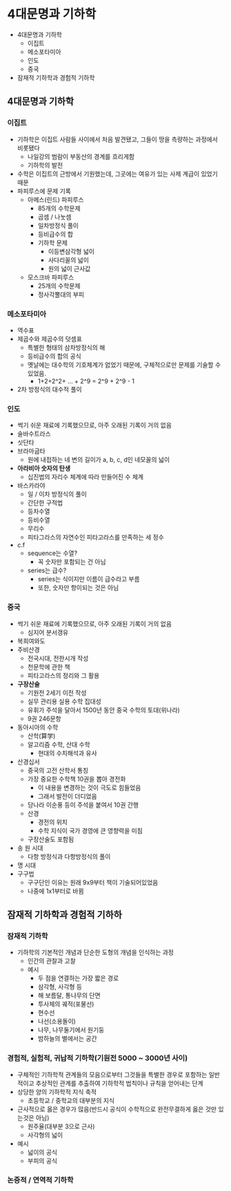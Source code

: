 # 4대문명과 기하학

- 4대문명과 기하학
  - 이집트
  - 메소포타미아
  - 인도
  - 중국
- 잠재적 기하학과 경험적 기하학

## 4대문명과 기하학

### 이집트

- 기하학은 이집트 사람들 사이에서 처음 발견됐고, 그들이 땅을 측량하는 과정에서 비롯됐다
  - 나일강의 범람이 부동산의 경계를 흐리게함
  - 기하학의 발전
- 수학은 이집트의 근방에서 기원했는데, 그곳에는 여유가 있는 사제 계급이 있었기 때문
- 파피루스에 문제 기록
  - 아메스(린드) 파피루스
    - 85개의 수학문제
    - 곱셈 / 나눗셈
    - 일차방정식 풀이
    - 등비급수의 합
    - 기하학 문제
      - 이등변삼각형 넓이
      - 사다리꼴의 넓이
      - 원의 넓이 근사값
  - 모스크바 파피루스
    - 25개의 수학문제
    - 정사각뿔대의 부피

### 메소포타미아

- 역수표
- 제곱수와 제곱수의 덧셈표
  - 특별한 형태의 삼차방정식의 해
  - 등비급수의 합의 공식
  - 옛날에는 대수학의 기호체계가 엀었기 때문에, 구체적으로만 문제를 기술할 수 있었음.
    - 1+2+2^2+ ... + 2^9 = 2^9 + 2^9 - 1
- 2차 방정식의 대수적 풀이

### 인도

- 썩기 쉬운 재료에 기록했으므로, 아주 오래된 기록이 거의 없음
- 술바수트라스
- 싯단타
- 브라마굽타
  - 원에 내접하는 네 변의 길이가 a, b, c, d인 네모꼴의 넓이
- **아라비아 숫자의 탄생**
  - 십진법의 자리수 체계에 따라 만들어진 수 체계
- 바스카라야
  - 일 / 이차 방정식의 풀이
  - 간단한 구적법
  - 등차수열
  - 등비수열
  - 무리수
  - 피타그라스의 자연수인 피타고라스를 만족하는 세 정수
- c.f
  - sequence는 수열?
    - 꼭 숫자만 포함되는 건 아님
  - series는 급수?
    - series는 식이지만 이름이 급수라고 부름
    - 또한, 숫자만 항이되는 것은 아님

### 중국

- 썩기 쉬운 재료에 기록했으므로, 아주 오래된 기록이 거의 없음
  - 심지어 분서갱유
- 복희여와도
- 주비산경
  - 전국시대, 전한시개 작성
  - 천문학에 관한 책
  - 피타고라스의 정리와 그 활용
- **구장산술**
  - 기원전 2세기 이전 작성
  - 실무 관리용 실용 수학 집대성
  - 유휘가 주석을 달아서 1500년 동안 중국 수학의 토대(위나라)
  - 9권 246문항
- 동아시아의 수학
  - 산학(算学)
  - 알고리즘 수학, 산대 수학
    - 현대의 수치해석과 유사
- 산경십서
  - 중국의 고전 산학서 통칭
  - 가장 중요한 수학책 10권을 뽑아 경전화
    - 이 내용을 변경하는 것이 극도로 힘들었음
    - 그래서 발전이 더디었음
  - 당나라 이순풍 등이 주석을 붙여서 10권 간행
  - 산경
    - 경전의 위치
    - 수학 지식이 국가 경영에 큰 영향력을 미침
  - 구장산술도 포함됨
- 송 원 시대
  - 다항 방정식과 다항방정식의 풀이
- 명 시대
- 구구법
  - 구구단인 이유는 원래 9x9부터 책이 기술되어있었음
  - 나중에 1x1부터로 바뀜

## 잠재적 기하학과 경험적 기하하

### 잠재적 기하학

- 기하학의 기본적인 개념과 단순한 도형의 개념을 인식하는 과정
  - 인간의 관찰과 고찰
  - 예시
    - 두 점을 연결하는 가장 짧은 경로
    - 삼각형, 사각형 등
    - 해 보름달, 통나무의 단면
    - 투사체의 궤적(포물선)
    - 현수선
    - 나선(소용돌이)
    - 나무, 나무둘기에서 원기둥
    - 밤하늘의 별에서는 공간

### 경험적, 실험적, 귀납적 기하학(기원전 5000 ~ 3000년 사이)

- 구체적인 기하학적 관계들의 모음으로부터 그것들을 특별한 경우로 포함하는 일반적이고 추상적인 관계를 추출하여 기하학적 법칙이나 규칙을 얻어내는 단계
- 상당한 양의 기하학적 지식 축적
  - 초등학교 / 중학교의 대부분의 지식
- 근사적으로 옳은 경우가 많음(반드시 공식이 수학적으로 완전무결하게 옳은 것만 있는것은 아님)
  - 원주율(대부분 3으로 근사)
  - 사각형의 넓이
- 예시
  - 넓이의 공식
  - 부피의 공식

### 논증적 / 연역적 기하학
